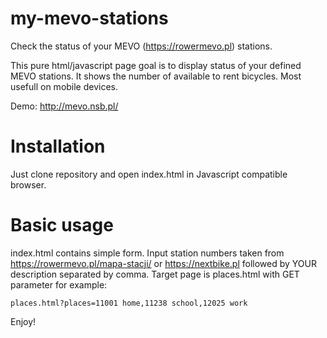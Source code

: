 # my-mevo-stations
Check the status of your MEVO (https://rowermevo.pl) stations.

This pure html/javascript page goal is to display status of your defined MEVO stations. It shows the number of available to rent bicycles.
Most usefull on mobile devices.

Demo: http://mevo.nsb.pl/


# Installation

Just clone repository and open index.html in Javascript compatible browser.

# Basic usage

index.html contains simple form. Input station numbers taken from  https://rowermevo.pl/mapa-stacji/ or https://nextbike.pl followed by YOUR description separated by comma. 
Target page is places.html with GET parameter for example: 
```
places.html?places=11001 home,11238 school,12025 work

```

Enjoy!

